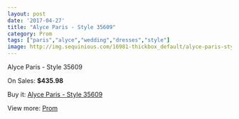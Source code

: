 ```yaml
---
layout: post
date: '2017-04-27'
title: "Alyce Paris - Style 35609"
category: Prom
tags: ["paris","alyce","wedding","dresses","style"]
image: http://img.sequinious.com/16981-thickbox_default/alyce-paris-style-35609.jpg
---
```

Alyce Paris - Style 35609

On Sales: **$435.98**
<a href="https://www.sequinious.com/prom/8015-alyce-paris-style-35609.html"><amp-img layout="responsive" width="600" height="600" src="//img.sequinious.com/16981-thickbox_default/alyce-paris-style-35609.jpg" alt="Alyce Paris - Style 35609 0" /></a>
<a href="https://www.sequinious.com/prom/8015-alyce-paris-style-35609.html"><amp-img layout="responsive" width="600" height="600" src="//img.sequinious.com/16982-thickbox_default/alyce-paris-style-35609.jpg" alt="Alyce Paris - Style 35609 1" /></a>

Buy it: [Alyce Paris - Style 35609](https://www.sequinious.com/prom/8015-alyce-paris-style-35609.html "Alyce Paris - Style 35609")

View more: [Prom](https://www.sequinious.com/7-prom "Prom")